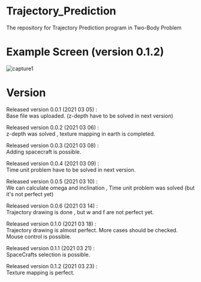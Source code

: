 # Trajectory_Prediction
The repository for Trajectory Prediction program in Two-Body Problem 
   
# Example Screen (version 0.1.2)   
![capture1](https://user-images.githubusercontent.com/61923882/112078834-74893f00-8bc2-11eb-8f1c-360f35180e6d.PNG)


# Version
Released version 0.0.1 (2021 03 05) :   
Base file was uploaded. (z-depth have to be solved in next version)   
   
Released version 0.0.2 (2021 03 06) :  
z-depth was solved , texture mapping in earth is completed.   
   
Released version 0.0.3 (2021 03 08) :  
Adding spacecraft is possible.   
   
Released version 0.0.4 (2021 03 09) :  
Time unit problem have to be solved in next version.   
   
Released version 0.0.5 (2021 03 10) :   
We can calculate omega and inclination , Time unit problem was solved (but it's not perfect yet)   
   
Released version 0.0.6 (2021 03 14) :   
Trajectory drawing is done , but w and f are not perfect yet.   

Released version 0.1.0 (2021 03 18) :   
Trajectory drawing is almost perfect. More cases should be checked.    
Mouse control is possible.   
   
Released version 0.1.1 (2021 03 21) :   
SpaceCrafts selection is possible.
   
Released version 0.1.2 (2021 03 23) :   
Texture mapping is perfect.
